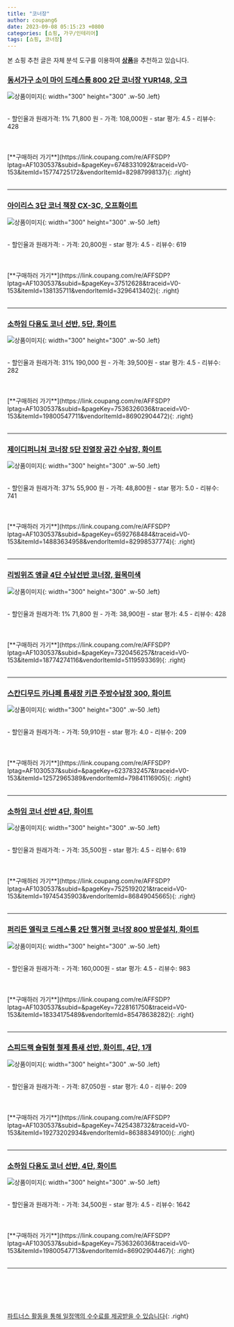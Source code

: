 ```yaml
---
title: "코너장"
author: coupang6
date: 2023-09-08 05:15:23 +0800
categories: [쇼핑, 가구/인테리어]
tags: [쇼핑, 코너장]
---
```


본 쇼핑 추천 글은 자체 분석 도구를 이용하여 [**상품**](https://link.coupang.com/a/bao1ui)을 추천하고 있습니다.

### [동서가구 소이 마이 드레스룸 800 2단 코너장 YUR148, 오크](https://link.coupang.com/re/AFFSDP?lptag=AF1030537&subid=&pageKey=6748331092&traceid=V0-153&itemId=15774725172&vendorItemId=82987998137)

![상품이미지](https://thumbnail9.coupangcdn.com/thumbnails/remote/230x230ex/image/vendor_inventory/b898/c86cbec117855bcd12b793f0db68691938fdfcbce30c781a10715998cb72.jpg){: width="300" height="300" .w-50 .left}


<br>
- 할인율과 원래가격: 1%  71,800   원
- 가격: 108,000원
- star 평가: 4.5
- 리뷰수: 428
<br>
<br>
<br>
<br>
[**구매하러 가기**](https://link.coupang.com/re/AFFSDP?lptag=AF1030537&subid=&pageKey=6748331092&traceid=V0-153&itemId=15774725172&vendorItemId=82987998137){: .right}
<br>
<br>

---

### [아이리스 3단 코너 책장 CX-3C, 오프화이트](https://link.coupang.com/re/AFFSDP?lptag=AF1030537&subid=&pageKey=37512628&traceid=V0-153&itemId=138135711&vendorItemId=3296413402)

![상품이미지](https://thumbnail8.coupangcdn.com/thumbnails/remote/230x230ex/image/retail/images/12109978782332884-85ea9d71-25dc-4d9b-a1ae-3e47a87b8de8.jpg){: width="300" height="300" .w-50 .left}


<br>
- 할인율과 원래가격: 
- 가격: 20,800원
- star 평가: 4.5
- 리뷰수: 619
<br>
<br>
<br>
<br>
[**구매하러 가기**](https://link.coupang.com/re/AFFSDP?lptag=AF1030537&subid=&pageKey=37512628&traceid=V0-153&itemId=138135711&vendorItemId=3296413402){: .right}
<br>
<br>

---

### [소하임 다용도 코너 선반, 5단, 화이트](https://link.coupang.com/re/AFFSDP?lptag=AF1030537&subid=&pageKey=7536326036&traceid=V0-153&itemId=19800547711&vendorItemId=86902904472)

![상품이미지](https://thumbnail8.coupangcdn.com/thumbnails/remote/230x230ex/image/vendor_inventory/2539/4656dad4868caa4cffc67b84c20c2fc542b803d804f3e6ca2bcccdecdb8c.jpg){: width="300" height="300" .w-50 .left}


<br>
- 할인율과 원래가격: 31%  190,000   원
- 가격: 39,500원
- star 평가: 4.5
- 리뷰수: 282
<br>
<br>
<br>
<br>
[**구매하러 가기**](https://link.coupang.com/re/AFFSDP?lptag=AF1030537&subid=&pageKey=7536326036&traceid=V0-153&itemId=19800547711&vendorItemId=86902904472){: .right}
<br>
<br>

---

### [제이디퍼니처 코너장 5단 진열장 공간 수납장, 화이트](https://link.coupang.com/re/AFFSDP?lptag=AF1030537&subid=&pageKey=6592768484&traceid=V0-153&itemId=14883634958&vendorItemId=82998537774)

![상품이미지](https://thumbnail8.coupangcdn.com/thumbnails/remote/230x230ex/image/rs_quotation_api/mdtwfonx/454d2aa568204b7890c852fd74747b8e.jpg){: width="300" height="300" .w-50 .left}


<br>
- 할인율과 원래가격: 37%  55,900   원
- 가격: 48,800원
- star 평가: 5.0
- 리뷰수: 741
<br>
<br>
<br>
<br>
[**구매하러 가기**](https://link.coupang.com/re/AFFSDP?lptag=AF1030537&subid=&pageKey=6592768484&traceid=V0-153&itemId=14883634958&vendorItemId=82998537774){: .right}
<br>
<br>

---

### [리빙위즈 앵글 4단 수납선반 코너장, 원목미색](https://link.coupang.com/re/AFFSDP?lptag=AF1030537&subid=&pageKey=7320456257&traceid=V0-153&itemId=18774274116&vendorItemId=5119593369)

![상품이미지](https://thumbnail6.coupangcdn.com/thumbnails/remote/230x230ex/image/vendor_inventory/f446/33bba350d0fc1b5326dc7540befea51d9f4a967a5c7356593b890b92934a.jpg){: width="300" height="300" .w-50 .left}


<br>
- 할인율과 원래가격: 1%  71,800   원
- 가격: 38,900원
- star 평가: 4.5
- 리뷰수: 428
<br>
<br>
<br>
<br>
[**구매하러 가기**](https://link.coupang.com/re/AFFSDP?lptag=AF1030537&subid=&pageKey=7320456257&traceid=V0-153&itemId=18774274116&vendorItemId=5119593369){: .right}
<br>
<br>

---

### [스칸디무드 카나페 틈새장 키큰 주방수납장 300, 화이트](https://link.coupang.com/re/AFFSDP?lptag=AF1030537&subid=&pageKey=6237832457&traceid=V0-153&itemId=12572965389&vendorItemId=79841116905)

![상품이미지](https://thumbnail10.coupangcdn.com/thumbnails/remote/230x230ex/image/vendor_inventory/71df/56893bbe96ac758a59c95f9df18020dfd7f154c6d50c5bffd51d8383d49b.jpg){: width="300" height="300" .w-50 .left}


<br>
- 할인율과 원래가격: 
- 가격: 59,910원
- star 평가: 4.0
- 리뷰수: 209
<br>
<br>
<br>
<br>
[**구매하러 가기**](https://link.coupang.com/re/AFFSDP?lptag=AF1030537&subid=&pageKey=6237832457&traceid=V0-153&itemId=12572965389&vendorItemId=79841116905){: .right}
<br>
<br>

---

### [소하임 코너 선반 4단, 화이트](https://link.coupang.com/re/AFFSDP?lptag=AF1030537&subid=&pageKey=7525192021&traceid=V0-153&itemId=19745435903&vendorItemId=86849045665)

![상품이미지](https://thumbnail7.coupangcdn.com/thumbnails/remote/230x230ex/image/vendor_inventory/33d8/331ea4268a19e29d2c49b825b2b8837221aba1847ddc70468f6d1f7ad5b8.jpg){: width="300" height="300" .w-50 .left}


<br>
- 할인율과 원래가격: 
- 가격: 35,500원
- star 평가: 4.5
- 리뷰수: 619
<br>
<br>
<br>
<br>
[**구매하러 가기**](https://link.coupang.com/re/AFFSDP?lptag=AF1030537&subid=&pageKey=7525192021&traceid=V0-153&itemId=19745435903&vendorItemId=86849045665){: .right}
<br>
<br>

---

### [퍼리든 엘릭코 드레스룸 2단 행거형 코너장 800 방문설치, 화이트](https://link.coupang.com/re/AFFSDP?lptag=AF1030537&subid=&pageKey=7228161750&traceid=V0-153&itemId=18334175489&vendorItemId=85478638282)

![상품이미지](https://thumbnail6.coupangcdn.com/thumbnails/remote/230x230ex/image/rs_quotation_api/okqwho00/8a53be6cc9884f5aacde4e6151282d13.jpg){: width="300" height="300" .w-50 .left}


<br>
- 할인율과 원래가격: 
- 가격: 160,000원
- star 평가: 4.5
- 리뷰수: 983
<br>
<br>
<br>
<br>
[**구매하러 가기**](https://link.coupang.com/re/AFFSDP?lptag=AF1030537&subid=&pageKey=7228161750&traceid=V0-153&itemId=18334175489&vendorItemId=85478638282){: .right}
<br>
<br>

---

### [스피드랙 슬림형 철제 틈새 선반, 화이트, 4단, 1개](https://link.coupang.com/re/AFFSDP?lptag=AF1030537&subid=&pageKey=7425438732&traceid=V0-153&itemId=19273202934&vendorItemId=86388349100)

![상품이미지](https://thumbnail8.coupangcdn.com/thumbnails/remote/230x230ex/image/rs_quotation_api/i9tzrh2f/7644618cd2d748a69e95e69d8d1fb296.jpg){: width="300" height="300" .w-50 .left}


<br>
- 할인율과 원래가격: 
- 가격: 87,050원
- star 평가: 4.0
- 리뷰수: 209
<br>
<br>
<br>
<br>
[**구매하러 가기**](https://link.coupang.com/re/AFFSDP?lptag=AF1030537&subid=&pageKey=7425438732&traceid=V0-153&itemId=19273202934&vendorItemId=86388349100){: .right}
<br>
<br>

---

### [소하임 다용도 코너 선반, 4단, 화이트](https://link.coupang.com/re/AFFSDP?lptag=AF1030537&subid=&pageKey=7536326036&traceid=V0-153&itemId=19800547713&vendorItemId=86902904467)

![상품이미지](https://thumbnail10.coupangcdn.com/thumbnails/remote/230x230ex/image/vendor_inventory/0d69/d6fd47ae04cf22f47c4ea633facab2fe689d9dc73b24b394d89838cbf26f.jpg){: width="300" height="300" .w-50 .left}


<br>
- 할인율과 원래가격: 
- 가격: 34,500원
- star 평가: 4.5
- 리뷰수: 1642
<br>
<br>
<br>
<br>
[**구매하러 가기**](https://link.coupang.com/re/AFFSDP?lptag=AF1030537&subid=&pageKey=7536326036&traceid=V0-153&itemId=19800547713&vendorItemId=86902904467){: .right}
<br>
<br>

---
<br><br><br><br><br> [파트너스 활동을 통해 일정액의 수수료를 제공받을 수 있습니다](https://link.coupang.com/a/bao1ui){: .right}